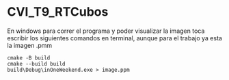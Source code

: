 # CVI_T9_RTCubos

En windows para correr el programa y poder visualizar la imagen toca escribir los siguientes comandos en terminal, aunque para el trabajo ya esta la imagen .pmm

```
cmake -B build
cmake --build build
build\Debug\inOneWeekend.exe > image.ppm
```
